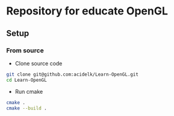 # Repository for educate OpenGL

## Setup

### From source
- Clone source code
```bash
git clone git@github.com:acidelk/Learn-OpenGL.git
cd Learn-OpenGL
```
- Run cmake
```bash
cmake .
cmake --build .
```
